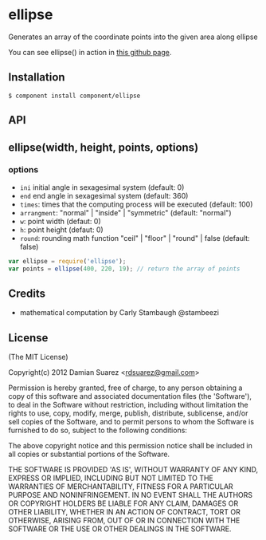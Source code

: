 
# ellipse

  Generates an array of the coordinate points into the given area along ellipse

  You can see ellipse() in action in [this github page](http://component.github.com/ellipse/).

## Installation

```
$ component install component/ellipse
```

## API

## ellipse(width, height, points, options)

### options

  - `ini` initial angle in sexagesimal system (default: 0)
  - `end` end angle in sexagesimal system (default: 360)
  - `times`: times that the computing process will be executed (default: 100)
  - `arrangment`: "normal" | "inside" | "symmetric" (default: "normal")
  - `w`: point width (defaut: 0)
  - `h`: point height (defaut: 0)
  - `round`: rounding math function "ceil" | "floor" | "round" | false
  (default: false)

```js
var ellipse = require('ellipse');
var points = ellipse(400, 220, 19); // return the array of points
```

## Credits

  - mathematical computation by Carly Stambaugh @stambeezi

## License

  (The MIT License)

  Copyright(c) 2012 Damian Suarez &lt;rdsuarez@gmail.com&gt;
  
  Permission is hereby granted, free of charge, to any person obtaining
  a copy of this software and associated documentation files (the
  'Software'), to deal in the Software without restriction, including
  without limitation the rights to use, copy, modify, merge, publish,
  distribute, sublicense, and/or sell copies of the Software, and to
  permit persons to whom the Software is furnished to do so, subject to
  the following conditions:
  
  The above copyright notice and this permission notice shall be
  included in all copies or substantial portions of the Software.
  
  THE SOFTWARE IS PROVIDED 'AS IS', WITHOUT WARRANTY OF ANY KIND,
  EXPRESS OR IMPLIED, INCLUDING BUT NOT LIMITED TO THE WARRANTIES OF
  MERCHANTABILITY, FITNESS FOR A PARTICULAR PURPOSE AND NONINFRINGEMENT.
  IN NO EVENT SHALL THE AUTHORS OR COPYRIGHT HOLDERS BE LIABLE FOR ANY
  CLAIM, DAMAGES OR OTHER LIABILITY, WHETHER IN AN ACTION OF CONTRACT,
  TORT OR OTHERWISE, ARISING FROM, OUT OF OR IN CONNECTION WITH THE
  SOFTWARE OR THE USE OR OTHER DEALINGS IN THE SOFTWARE.
